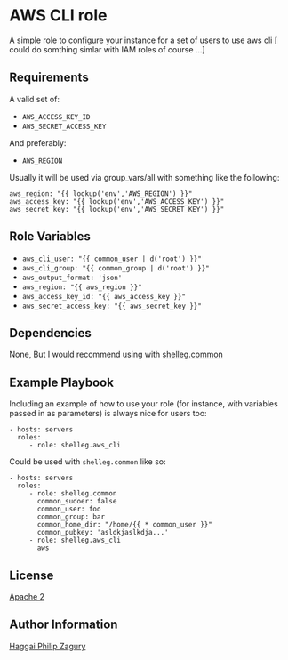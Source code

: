AWS CLI role
============

A simple role to configure your instance for a set of users to use aws cli [ could do somthing simlar with IAM roles of course ...]

Requirements
------------

A valid set of:

* `AWS_ACCESS_KEY_ID`
* `AWS_SECRET_ACCESS_KEY`

And preferably:
* `AWS_REGION`

Usually it will be used via group_vars/all with something like the following:

    aws_region: "{{ lookup('env','AWS_REGION') }}"
    aws_access_key: "{{ lookup('env','AWS_ACCESS_KEY') }}"
    aws_secret_key: "{{ lookup('env','AWS_SECRET_KEY') }}"

Role Variables
--------------

* `aws_cli_user: "{{ common_user | d('root') }}"`
* `aws_cli_group: "{{ common_group | d('root') }}"`
* `aws_output_format: 'json'`
* `aws_region: "{{ aws_region }}"`
* `aws_access_key_id: "{{ aws_access_key }}"`
* `aws_secret_access_key: "{{ aws_secret_key }}"`

Dependencies
------------

None,
But I would recommend using with [shelleg.common](https://github.com/shelleg/ansible-role-common)

Example Playbook
----------------

Including an example of how to use your role (for instance, with variables passed in as parameters) is always nice for users too:

    - hosts: servers
      roles:
         - role: shelleg.aws_cli

Could be used with `shelleg.common` like so:

    - hosts: servers
      roles:
         - role: shelleg.common
           common_sudoer: false
           common_user: foo
           common_group: bar
           common_home_dir: "/home/{{ * common_user }}"
           common_pubkey: 'asldkjaslkdja...'
         - role: shelleg.aws_cli
           aws



License
-------

[Apache 2](https://choosealicense.com/licenses/apache-2.0/)


Author Information
------------------

[Haggai Philip Zagury](http://www.tikalk.com/devops/haggai)
